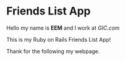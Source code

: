 # Friends List App


Hello my name is <b>EEM</b> and I work at <i>GIC.com</i>

This is my Ruby on Rails Friends List App!

Thank for the following my webpage.
